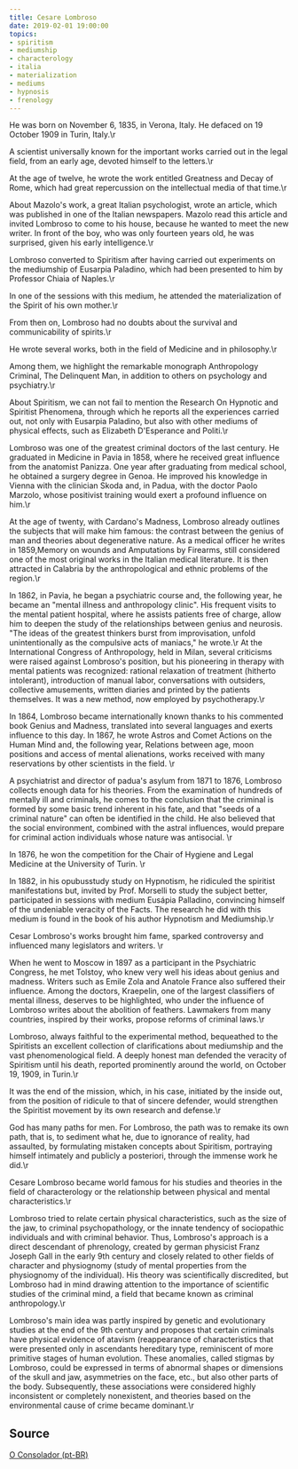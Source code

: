 ```yaml
---
title: Cesare Lombroso
date: 2019-02-01 19:00:00
topics: 
- spiritism
- mediumship
- characterology
- italia
- materialization
- mediums
- hypnosis
- frenology
---
```



He was born on November 6, 1835, in Verona, Italy. He defaced on 19 October 1909
in Turin, Italy.\r

A scientist universally known for the important works carried out in the legal
field, from an early age, devoted himself to the letters.\r

At the age of twelve, he wrote the work entitled Greatness and Decay of Rome,
which had great repercussion on the intellectual media of that time.\r

About Mazolo's work, a great Italian psychologist, wrote an article, which was
published in one of the Italian newspapers. Mazolo read this article and invited
Lombroso to come to his house, because he wanted to meet the new writer. In
front of the boy, who was only fourteen years old, he was surprised, given his
early intelligence.\r

Lombroso converted to Spiritism after having carried out experiments on the
mediumship of Eusarpia Paladino, which had been presented to him by Professor
Chiaia of Naples.\r

In one of the sessions with this medium, he attended the materialization of the
Spirit of his own mother.\r

From then on, Lombroso had no doubts about the survival and communicability of
spirits.\r

He wrote several works, both in the field of Medicine and in philosophy.\r

Among them, we highlight the remarkable monograph Anthropology Criminal, The
Delinquent Man, in addition to others on psychology and psychiatry.\r

About Spiritism, we can not fail to mention the Research On Hypnotic and
Spiritist Phenomena, through which he reports all the experiences carried out,
not only with Eusarpia Paladino, but also with other mediums of physical
effects, such as Elizabeth D'Esperance and Politi.\r

Lombroso was one of the greatest criminal doctors of the last century. He
graduated in Medicine in Pavia in 1858, where he received great influence from
the anatomist Panizza. One year after graduating from medical school, he
obtained a surgery degree in Genoa. He improved his knowledge in Vienna with the
clinician Skoda and, in Padua, with the doctor Paolo Marzolo, whose positivist
training would exert a profound influence on him.\r

At the age of twenty, with Cardano's Madness, Lombroso already outlines the
subjects that will make him famous: the contrast between the genius of man and
theories about degenerative nature. As a medical officer he writes in
1859,Memory on wounds and Amputations by Firearms, still considered one of the
most original works in the Italian medical literature. It is then attracted in
Calabria by the anthropological and ethnic problems of the region.\r

In 1862, in Pavia, he began a psychiatric course and, the following year, he
became an "mental illness and anthropology clinic". His frequent visits to the
mental patient hospital, where he assists patients free of charge, allow him to
deepen the study of the relationships between genius and neurosis. "The ideas of
the greatest thinkers burst from improvisation, unfold unintentionally as the
compulsive acts of maniacs," he wrote.\r At the International Congress of
Anthropology, held in Milan, several criticisms were raised against Lombroso's
position, but his pioneering in therapy with mental patients was recognized:
rational relaxation of treatment (hitherto intolerant), introduction of manual
labor, conversations with outsiders, collective amusements, written diaries and
printed by the patients themselves. It was a new method, now employed by
psychotherapy.\r

In 1864, Lombroso became internationally known thanks to his commented book
Genius and Madness, translated into several languages and exerts influence to
this day. In 1867, he wrote Astros and Comet Actions on the Human Mind and, the
following year, Relations between age, moon positions and access of mental
alienations, works received with many reservations by other scientists in the
field. \r

A psychiatrist and director of padua's asylum from 1871 to 1876, Lombroso
collects enough data for his theories. From the examination of hundreds of
mentally ill and criminals, he comes to the conclusion that the criminal is
formed by some basic trend inherent in his fate, and that "seeds of a criminal
nature" can often be identified in the child. He also believed that the social
environment, combined with the astral influences, would prepare for criminal
action individuals whose nature was antisocial. \r

In 1876, he won the competition for the Chair of Hygiene and Legal Medicine at
the University of Turin. \r

In 1882, in his opubusstudy study on Hypnotism, he ridiculed the spiritist
manifestations but, invited by Prof. Morselli to study the subject better,
participated in sessions with medium Eusápia Palladino, convincing himself of
the undeniable veracity of the Facts. The research he did with this medium is
found in the book of his author Hypnotism and Mediumship.\r

Cesar Lombroso's works brought him fame, sparked controversy and influenced many
legislators and writers. \r

When he went to Moscow in 1897 as a participant in the Psychiatric Congress, he
met Tolstoy, who knew very well his ideas about genius and madness. Writers such
as Emile Zola and Anatole France also suffered their influence. Among the
doctors, Kraepelin, one of the largest classifiers of mental illness, deserves
to be highlighted, who under the influence of Lombroso writes about the
abolition of feathers. Lawmakers from many countries, inspired by their works,
propose reforms of criminal laws.\r

Lombroso, always faithful to the experimental method, bequeathed to the
Spiritists an excellent collection of clarifications about mediumship and the
vast phenomenological field. A deeply honest man defended the veracity of
Spiritism until his death, reported prominently around the world, on October 19,
1909, in Turin.\r

It was the end of the mission, which, in his case, initiated by the inside out,
from the position of ridicule to that of sincere defender, would strengthen the
Spiritist movement by its own research and defense.\r

God has many paths for men. For Lombroso, the path was to remake its own path,
that is, to sediment what he, due to ignorance of reality, had assaulted, by
formulating mistaken concepts about Spiritism, portraying himself intimately and
publicly a posteriori, through the immense work he did.\r

Cesare Lombroso became world famous for his studies and theories in the field of
characterology or the relationship between physical and mental
characteristics.\r

Lombroso tried to relate certain physical characteristics, such as the size of
the jaw, to criminal psychopathology, or the innate tendency of sociopathic
individuals and with criminal behavior. Thus, Lombroso's approach is a direct
descendant of phrenology, created by german physicist Franz Joseph Gall in the
early 9th century and closely related to other fields of character and
physiognomy (study of mental properties from the physiognomy of the individual).
His theory was scientifically discredited, but Lombroso had in mind drawing
attention to the importance of scientific studies of the criminal mind, a field
that became known as criminal anthropology.\r

Lombroso's main idea was partly inspired by genetic and evolutionary studies at
the end of the 9th century and proposes that certain criminals have physical
evidence of atavism (reappearance of characteristics that were presented only in
ascendants hereditary type, reminiscent of more primitive stages of human
evolution. These anomalies, called stigmas by Lombroso, could be expressed in
terms of abnormal shapes or dimensions of the skull and jaw, asymmetries on the
face, etc., but also other parts of the body. Subsequently, these associations
were considered highly inconsistent or completely nonexistent, and theories
based on the environmental cause of crime became dominant.\r

## Source
[O Consolador (pt-BR)](http://www.oconsolador.com.br/linkfixo/biografias/cesarelombroso.html)

